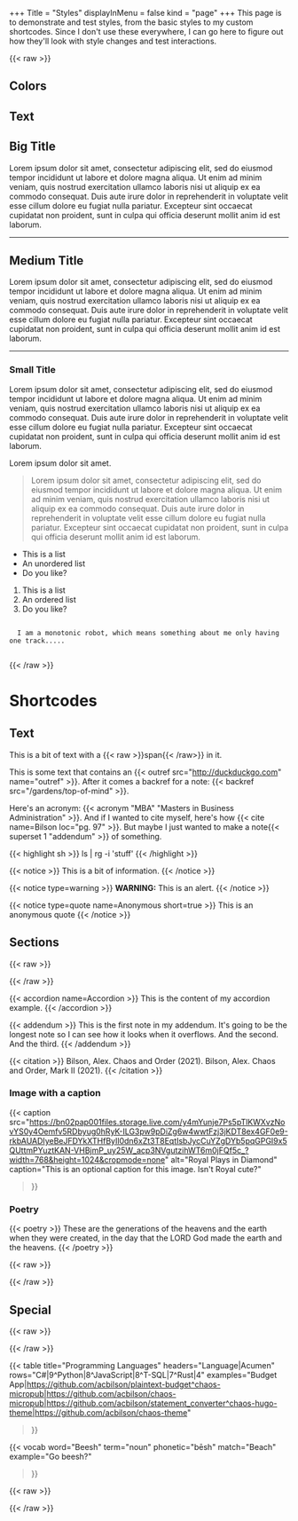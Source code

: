 +++
Title = "Styles"
displayInMenu = false
kind = "page"
+++
This page is to demonstrate and test styles, from the basic styles to my custom shortcodes. Since I don't use these everywhere, I can go here to figure out how they'll look with style changes and test interactions.

{{< raw >}}
<article>
  <h1>Colors</h1>

  <div class="style-circle-container">
    <div title="background" class="style-circle style-circle-background"></div>
    <div title="stroke" class="style-circle style-circle-stroke"></div>
    <div title="headline" class="style-circle style-circle-headline"></div>
    <div title="paragraph" class="style-circle style-circle-paragraph"></div>
    <div title="link" class="style-circle style-circle-link"></div>
  </div>

</article>

<article>
  <h1>Text</h1>

  <h1>Big Title</h1>
  <p>Lorem ipsum dolor sit amet, consectetur adipiscing elit, sed do eiusmod tempor incididunt ut labore et dolore magna aliqua. Ut enim ad minim veniam, quis nostrud exercitation ullamco laboris nisi ut aliquip ex ea commodo consequat. Duis aute irure dolor in reprehenderit in voluptate velit esse cillum dolore eu fugiat nulla pariatur. Excepteur sint occaecat cupidatat non proident, sunt in culpa qui officia deserunt mollit anim id est laborum.</p>
  <hr />

  <h2>Medium Title</h2>
  <p>Lorem ipsum dolor sit amet, consectetur adipiscing elit, sed do eiusmod tempor incididunt ut labore et dolore magna aliqua. Ut enim ad minim veniam, quis nostrud exercitation ullamco laboris nisi ut aliquip ex ea commodo consequat. Duis aute irure dolor in reprehenderit in voluptate velit esse cillum dolore eu fugiat nulla pariatur. Excepteur sint occaecat cupidatat non proident, sunt in culpa qui officia deserunt mollit anim id est laborum.</p>
  <hr />

  <h3>Small Title</h3>
  <p>Lorem ipsum dolor sit amet, consectetur adipiscing elit, sed do eiusmod tempor incididunt ut labore et dolore magna aliqua. Ut enim ad minim veniam, quis nostrud exercitation ullamco laboris nisi ut aliquip ex ea commodo consequat. Duis aute irure dolor in reprehenderit in voluptate velit esse cillum dolore eu fugiat nulla pariatur. Excepteur sint occaecat cupidatat non proident, sunt in culpa qui officia deserunt mollit anim id est laborum.</p>
  <p>Lorem ipsum dolor sit amet.</p>

  <blockquote>
  <p>
Lorem ipsum dolor sit amet, consectetur adipiscing elit, sed do eiusmod tempor incididunt ut labore et dolore magna aliqua. Ut enim ad minim veniam, quis nostrud exercitation ullamco laboris nisi ut aliquip ex ea commodo consequat. Duis aute irure dolor in reprehenderit in voluptate velit esse cillum dolore eu fugiat nulla pariatur. Excepteur sint occaecat cupidatat non proident, sunt in culpa qui officia deserunt mollit anim id est laborum.
  </p>
  </blockquote>

  <ul>
    <li>This is a list</li>
    <li>An unordered list</li>
    <li>Do you like?</li>
  </ul>

  <ol>
    <li>This is a list</li>
    <li>An ordered list</li>
    <li>Do you like?</li>
  </ol>

  <pre><code>
  I am a monotonic robot, which means something about me only having one track.....
  </code></pre>

</article>


{{< /raw >}}

# Shortcodes

## Text

This is a bit of text with a {{< raw >}}<span>span</span>{{< /raw>}} in it.

This is some text that contains an {{< outref src="http://duckduckgo.com" name="outref" >}}. After it comes a backref for a note: {{< backref src="/gardens/top-of-mind" >}}.

Here's an acronym: {{< acronym "MBA" "Masters in Business Administration" >}}. And if I wanted to cite myself, here's how {{< cite name=Bilson loc="pg. 97" >}}.  But maybe I just wanted to make a note{{< superset 1 "addendum" >}} of something.

{{< highlight sh >}}
ls | rg -i 'stuff'
{{< /highlight >}}

{{< notice >}}
This is a bit of information.
{{< /notice >}}

{{< notice type=warning >}}
<b>WARNING:</b> This is an alert.
{{< /notice >}}

{{< notice type=quote name=Anonymous short=true >}}
This is an anonymous quote
{{< /notice >}}


## Sections

{{< raw >}}<article>{{< /raw >}}

{{< accordion name=Accordion >}}
This is the content of my accordion example.
{{< /accordion >}}

{{< addendum >}}
This is the first note in my addendum. It's going to be the longest note so I can see how it looks when it overflows.
And the second.
And the third.
{{< /addendum >}}

{{< citation >}}
Bilson, Alex. Chaos and Order (2021).
Bilson, Alex. Chaos and Order, Mark II (2021).
{{< /citation >}}

### Image with a caption

{{< caption
src="https://bn02pap001files.storage.live.com/y4mYunje7Ps5pTlKWXvzNovYS0y4Oemfv5RDbyug0hRyK-ILG3pw9pDiZg6w4wwtFzj3jKDT8ex4GF0e9-rkbAUADIyeBeJFDYkXTHfByIl0dn6xZt3T8EqtIsbJycCuYZgDYb5pqGPGI9x5QUttmPYuztKAN-VHBjmP_uy25W_acp3NVgutzihWT6m0jFQf5c_?width=768&height=1024&cropmode=none"
alt="Royal Plays in Diamond"
caption="This is an optional caption for this image. Isn't Royal cute?"
>}}

### Poetry

{{< poetry >}}
  These are the generations
  of the heavens and the earth when they were created,
  in the day that the LORD God made the earth and the heavens.
{{< /poetry >}}


{{< raw >}}</article>{{< /raw >}}

## Special
{{< raw >}}<article>{{< /raw >}}

{{< table
title="Programming Languages"
headers="Language|Acumen"
rows="C#|9^Python|8^JavaScript|8^T-SQL|7^Rust|4"
examples="Budget App|https://github.com/acbilson/plaintext-budget^chaos-micropub|https://github.com/acbilson/chaos-micropub|https://github.com/acbilson/statement_converter^chaos-hugo-theme|https://github.com/acbilson/chaos-theme"
>}}

{{< vocab
  word="Beesh"
  term="noun"
  phonetic="bēsh"
  match="Beach"
  example="Go beesh?"
>}}


{{< raw >}}</article>{{< /raw >}}
